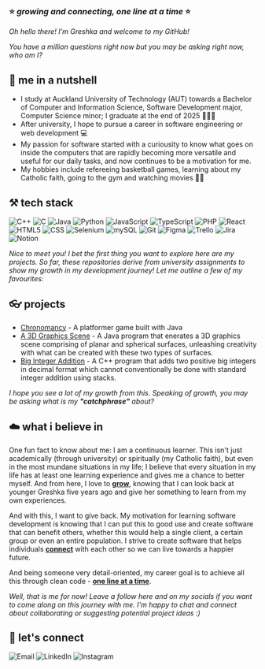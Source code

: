 ### ⭐ _growing and connecting, one line at a time_ ⭐

_Oh hello there! I'm Greshka and welcome to my GitHub!_

_You have a million questions right now but you may be asking right now, who am I?_

## 🥜 me in a nutshell 
- I study at Auckland University of Technology (AUT) towards a Bachelor of Computer and Information Science, Software Development major, Computer Science minor; I graduate at the end of 2025 👩🏻‍🎓
- After university, I hope to pursue a career in software engineering or web development 💻
- My passion for software started with a curiousity to know what goes on inside the computers that are rapidly becoming more versatile and useful for our daily tasks, and now continues to be a motivation for me.
- My hobbies include refereeing basketball games, learning about my Catholic faith, going to the gym and watching movies 🫶🏻

## ⚒️ tech stack
![C++](https://img.shields.io/badge/-C++-00599C?style=for-the-badge&logo=cplusplus&logoColor=white)
![C](https://img.shields.io/badge/-C-A8B9CC?style=for-the-badge&logo=c&logoColor=white)
![Java](https://img.shields.io/badge/-Java-007396?style=for-the-badge)
![Python](https://img.shields.io/badge/-Python-3776AB?style=for-the-badge&logo=python&logoColor=white)
![JavaScript](https://img.shields.io/badge/-JavaScript-F7DF1E?style=for-the-badge&logo=javascript&logoColor=white)
![TypeScript](https://img.shields.io/badge/-TypeScript-3178C6?style=for-the-badge&logo=typescript&logoColor=white)
![PHP](https://img.shields.io/badge/-PHP-777BB4?style=for-the-badge&logo=php&logoColor=white)
![React](https://img.shields.io/badge/-React-61DAFB?style=for-the-badge&logo=react&logoColor=white)
![HTML5](https://img.shields.io/badge/-HTML5-E34F26?style=for-the-badge&logo=html5&logoColor=white)
![CSS](https://img.shields.io/badge/-CSS-663399?style=for-the-badge&logo=css&logoColor=white)
![Selenium](https://img.shields.io/badge/-Selenium-43B02A?style=for-the-badge&logo=selenium&logoColor=white)
![mySQL](https://img.shields.io/badge/-mySQL-4479A1?style=for-the-badge&logo=mysql&logoColor=white)
![Git](https://img.shields.io/badge/-Git-F05032?style=for-the-badge&logo=git&logoColor=white)
![Figma](https://img.shields.io/badge/-Figma-F24E1E?style=for-the-badge&logo=figma&logoColor=white)
![Trello](https://img.shields.io/badge/-Trello-0052CC?style=for-the-badge&logo=trello&logoColor=white)
![Jira](https://img.shields.io/badge/-Jira-0052CC?style=for-the-badge&logo=jira&logoColor=white)
![Notion](https://img.shields.io/badge/-Notion-000000?style=for-the-badge&logo=notion&logoColor=white)

_Nice to meet you! I bet the first thing you want to explore here are my projects. So far, these repositories derive from university assignments to show my growth in my development journey! Let me outline a few of my favourites:_

## 👓 projects
- [Chronomancy](https://github.com/greshh/Chronomancy) - A platformer game built with Java
- [A 3D Graphics Scene](https://github.com/greshh/3DGraphicsScene) - A Java program that enerates a 3D graphics scene comprising of planar and spherical surfaces, unleashing creativity with what can be created with these two types of surfaces.
- [Big Integer Addition](https://github.com/greshh/BigIntegerAddition) - A C++ program that adds two positive big integers in decimal format which cannot conventionally be done with standard integer addition using stacks.

_I hope you see a lot of my growth from this. Speaking of growth, you may be asking what is my **"catchphrase"** about?_

## ☁️ what i believe in
One fun fact to know about me: I am a continuous learner. This isn't just academically (through university) or spiritually (my Catholic faith), but even in the most mundane situations in my life; I believe that every situation in my life has at least one learning experience and gives me a chance to better myself. And from here, I love to <ins>**grow**</ins>, knowing that I can look back at younger Greshka five years ago and give her something to learn from my own experiences. 

And with this, I want to give back. My motivation for learning software development is knowing that I can put this to good use and create software that can benefit others, whether this would help a single client, a certain group or even an entire population. I strive to create software that helps individuals <ins>**connect**</ins> with each other so we can live towards a happier future. 

And being someone very detail-oriented, my career goal is to achieve all this through clean code - <ins>**one line at a time**</ins>.

_Well, that is me for now! Leave a follow here and on my socials if you want to come along on this journey with me. I'm happy to chat and connect about collaborating or suggesting potential project ideas :)_

## 🔔 let's connect
![Email](https://img.shields.io/badge/-Email-EA4335?style=for-the-badge&link=mailto%3Agreshkalao%40gmail.com)
![LinkedIn](https://img.shields.io/badge/-LinkedIn-0072B1?style=for-the-badge&link=https%3A%2F%2Fwww.linkedin.com%2Fin%2Fgreshka%2F)
![Instagram](https://img.shields.io/badge/-Instagram-FF0069?style=for-the-badge&logo=instagram&logoColor=white&link=https%3A%2F%2Fwww.instagram.com%2Fgreshkamanda%2F)

